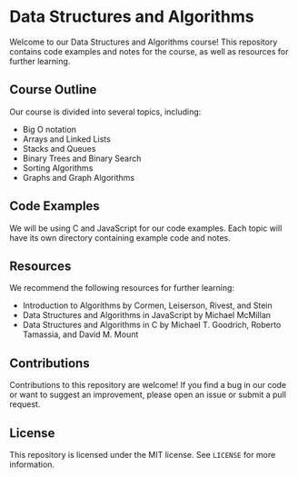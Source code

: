 # Data Structures and Algorithms

Welcome to our Data Structures and Algorithms course! This repository contains code examples and notes for the course, as well as resources for further learning.

## Course Outline

Our course is divided into several topics, including:

- Big O notation
- Arrays and Linked Lists
- Stacks and Queues
- Binary Trees and Binary Search
- Sorting Algorithms
- Graphs and Graph Algorithms

## Code Examples

We will be using C and JavaScript for our code examples. Each topic will have its own directory containing example code and notes.

## Resources

We recommend the following resources for further learning:

- Introduction to Algorithms by Cormen, Leiserson, Rivest, and Stein
- Data Structures and Algorithms in JavaScript by Michael McMillan
- Data Structures and Algorithms in C by Michael T. Goodrich, Roberto Tamassia, and David M. Mount

## Contributions

Contributions to this repository are welcome! If you find a bug in our code or want to suggest an improvement, please open an issue or submit a pull request.

## License

This repository is licensed under the MIT license. See `LICENSE` for more information.
